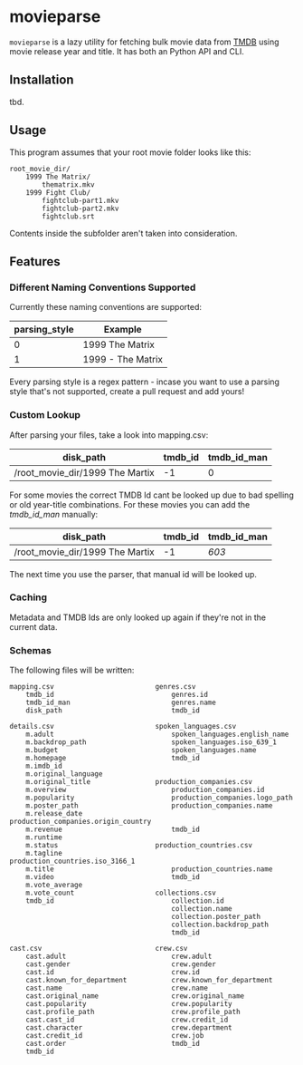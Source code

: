 # movieparse

`movieparse` is a lazy utility for fetching bulk movie data from [TMDB](https://www.themoviedb.org/) using movie release year and title. It has both an
Python API and CLI.

## Installation

tbd.

## Usage

This program assumes that your root movie folder looks like this:

```
root_movie_dir/
    1999 The Matrix/
        thematrix.mkv
    1999 Fight Club/
        fightclub-part1.mkv
        fightclub-part2.mkv
        fightclub.srt
```

Contents inside the subfolder aren't taken into consideration.

## Features

### Different Naming Conventions Supported

Currently these naming conventions are supported:

| parsing_style | Example           |
| ------------- | ----------------- |
| 0             | 1999 The Matrix   |
| 1             | 1999 - The Matrix |

Every parsing style is a regex pattern - incase you want to use a parsing style that's not supported, create a pull request and add yours!

### Custom Lookup

After parsing your files, take a look into mapping.csv:

| disk_path                       | tmdb_id | tmdb_id_man |
| ------------------------------- | ------- | ----------- |
| /root_movie_dir/1999 The Martix | -1      | 0           |

For some movies the correct TMDB Id cant be looked up due to bad spelling or old year-title combinations. For these movies
you can add the _tmdb_id_man_ manually:

| disk_path                       | tmdb_id | tmdb_id_man |
| ------------------------------- | ------- | ----------- |
| /root_movie_dir/1999 The Martix | -1      | _603_       |

The next time you use the parser, that manual id will be looked up.

### Caching

Metadata and TMDB Ids are only looked up again if they're not in the current data.

### Schemas

The following files will be written:

```
mapping.csv                         genres.csv
    tmdb_id                             genres.id
    tmdb_id_man                         genres.name
    disk_path                           tmdb_id

details.csv                         spoken_languages.csv
    m.adult                             spoken_languages.english_name
    m.backdrop_path                     spoken_languages.iso_639_1
    m.budget                            spoken_languages.name
    m.homepage                          tmdb_id
    m.imdb_id
    m.original_language
    m.original_title                production_companies.csv
    m.overview                          production_companies.id
    m.popularity                        production_companies.logo_path
    m.poster_path                       production_companies.name
    m.release_date                      production_companies.origin_country
    m.revenue                           tmdb_id
    m.runtime
    m.status                        production_countries.csv
    m.tagline                           production_countries.iso_3166_1
    m.title                             production_countries.name
    m.video                             tmdb_id
    m.vote_average
    m.vote_count                    collections.csv
    tmdb_id                             collection.id
                                        collection.name
                                        collection.poster_path
                                        collection.backdrop_path
                                        tmdb_id

cast.csv                            crew.csv
    cast.adult                          crew.adult
    cast.gender                         crew.gender
    cast.id                             crew.id
    cast.known_for_department           crew.known_for_department
    cast.name                           crew.name
    cast.original_name                  crew.original_name
    cast.popularity                     crew.popularity
    cast.profile_path                   crew.profile_path
    cast.cast_id                        crew.credit_id
    cast.character                      crew.department
    cast.credit_id                      crew.job
    cast.order                          tmdb_id
    tmdb_id
```
